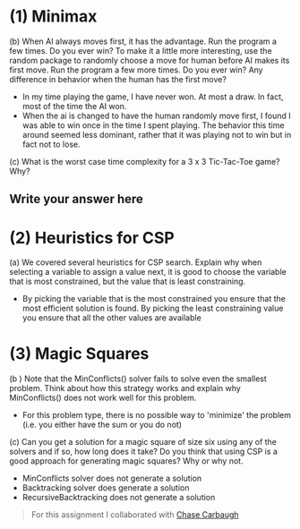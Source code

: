 # (1) Minimax 

(b) When AI always moves first, it has the advantage. Run the program a few times. Do you ever win?  To make it a little more interesting, use the random package to randomly choose a move for human before AI makes its first move.  Run the program a few more times.  Do you ever win?  Any difference in behavior when the human has the first move?

- In my time playing the game, I have never won. At most a draw. In fact, most of the time the AI won. 
- When the ai is changed to have the human randomly move first, I found I was able to win once in the time I spent playing. The behavior this time around seemed less dominant, rather that it was playing not to win but in fact not to lose.

(c) What is the worst case time complexity for a 3 x 3 Tic-Tac-Toe game? Why?

## Write your answer here

# (2) Heuristics for CSP 

(a) We covered several heuristics for CSP search. Explain why when selecting a variable to assign a value next, it is good to choose the variable that is most constrained, but the value that is least constraining.

- By picking the variable that is the most constrained you ensure that the most efficient solution is found. By picking the least constraining value you ensure that all the other values are available

# (3) Magic Squares 

(b ) Note that the MinConflicts() solver fails to solve even the smallest problem. Think about how this strategy works and explain why MinConflicts() does not work well for this problem.

- For this problem type, there is no possible way to 'minimize' the problem (i.e. you either have the sum or you do not)

(c) Can you get a solution for a magic square of size six using any of the solvers and if so, how long does it take? Do you think that using CSP is a good approach for generating magic squares? Why or why not.

- MinConflicts solver does not generate a solution
- Backtracking solver does generate a solution
- RecursiveBacktracking does not generate a solution


> For this assignment I collaborated with [Chase Carbaugh](https://github.com/chasec1)

